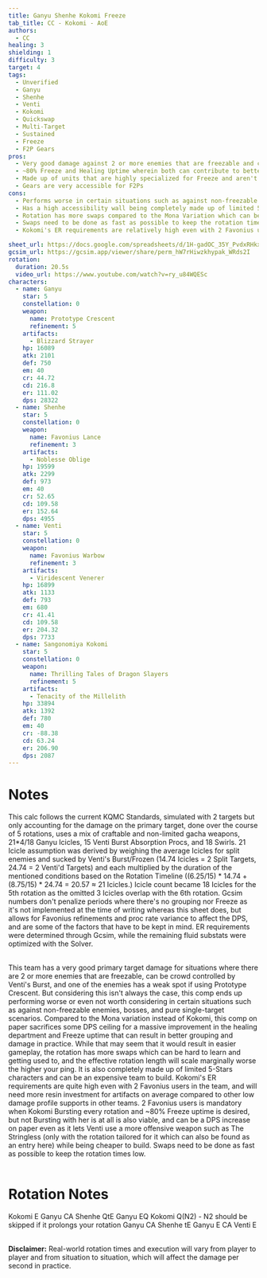 ```yaml
---
title: Ganyu Shenhe Kokomi Freeze
tab_title: CC - Kokomi - AoE
authors:
  - CC
healing: 3
shielding: 1
difficulty: 3
target: 4
tags:
  - Unverified
  - Ganyu
  - Shenhe
  - Venti
  - Kokomi
  - Quickswap
  - Multi-Target
  - Sustained
  - Freeze
  - F2P Gears
pros:
  - Very good damage against 2 or more enemies that are freezable and can be crowd controlled by Venti's Burst
  - ~80% Freeze and Healing Uptime wherein both can contribute to better damage and gameplay in practice
  - Made up of units that are highly specialized for Freeze and aren't highly contested for as a result
  - Gears are very accessible for F2Ps
cons:
  - Performs worse in certain situations such as against non-freezable enemies, bosses, and pure single-target scenarios
  - Has a high accessibility wall being completely made up of limited 5-Star characters
  - Rotation has more swaps compared to the Mona Variation which can be hard to learn and getting used to
  - Swaps need to be done as fast as possible to keep the rotation times low
  - Kokomi's ER requirements are relatively high even with 2 Favonius users in the team

sheet_url: https://docs.google.com/spreadsheets/d/1H-gadOC_35Y_PvdxRHkxhR6YzWCTFc6HgcfqHRQKXM8/edit#gid=1035782785
gcsim_url: https://gcsim.app/viewer/share/perm_hW7rHiwzkhypak_WRds2I
rotation:
  duration: 20.5s
  video_url: https://www.youtube.com/watch?v=ry_u84WQESc
characters:
  - name: Ganyu
    star: 5
    constellation: 0
    weapon:
      name: Prototype Crescent
      refinement: 5
    artifacts:
      - Blizzard Strayer
    hp: 16089
    atk: 2101
    def: 750
    em: 40
    cr: 44.72
    cd: 216.8
    er: 111.02
    dps: 28322
  - name: Shenhe
    star: 5
    constellation: 0
    weapon:
      name: Favonius Lance
      refinement: 3
    artifacts:
      - Noblesse Oblige
    hp: 19599
    atk: 2299
    def: 973
    em: 40
    cr: 52.65
    cd: 109.58
    er: 152.64
    dps: 4955
  - name: Venti
    star: 5
    constellation: 0
    weapon:
      name: Favonius Warbow
      refinement: 3
    artifacts:
      - Viridescent Venerer
    hp: 16899
    atk: 1133
    def: 793
    em: 680
    cr: 41.41
    cd: 109.58
    er: 204.32
    dps: 7733
  - name: Sangonomiya Kokomi
    star: 5
    constellation: 0
    weapon:
      name: Thrilling Tales of Dragon Slayers
      refinement: 5
    artifacts:
      - Tenacity of the Millelith
    hp: 33894
    atk: 1392
    def: 780
    em: 40
    cr: -88.38
    cd: 63.24
    er: 206.90
    dps: 2087
---
```

 
# **Notes**

This calc follows the current KQMC Standards, simulated with 2 targets but only accounting for the damage on the primary target, done over the course of 5 rotations, uses a mix of craftable and non-limited gacha weapons, 21*4/18 Ganyu Icicles, 15 Venti Burst Absorption Procs, and 18 Swirls. 21 Icicle assumption was derived by weighing the average Icicles for split enemies and sucked by Venti's Burst/Frozen (14.74 Icicles = 2 Split Targets, 24.74 = 2 Venti'd Targets) and each multiplied by the duration of the mentioned conditions based on the Rotation Timeline ((6.25/15) * 14.74 + (8.75/15) * 24.74 = 20.57 ≈ 21 Icicles.) Icicle count became 18 Icicles for the 5th rotation as the omitted 3 Icicles overlap with the 6th rotation. Gcsim numbers don't penalize periods where there's no grouping nor Freeze as it's not implemented at the time of writing whereas this sheet does, but allows for Favonius refinements and proc rate variance to affect the DPS, and are some of the factors that have to be kept in mind. ER requirements were determined through Gcsim, while the remaining fluid substats were optimized with the Solver.
<br></br>

This team has a very good primary target damage for situations where there are 2 or more enemies that are freezable, can be crowd controlled by Venti's Burst, and one of the enemies has a weak spot if using Prototype Crescent. But considering this isn't always the case, this comp ends up performing worse or even not worth considering in certain situations such as against non-freezable enemies, bosses, and pure single-target scenarios. Compared to the Mona variation instead of Kokomi, this comp on paper sacrifices some DPS ceiling for a massive improvement in the healing department and Freeze uptime that can result in better grouping and damage in practice. While that may seem that it would result in easier gameplay, the rotation has more swaps which can be hard to learn and getting used to, and the effective rotation length will scale marginally worse the higher your ping. It is also completely made up of limited 5-Stars characters and can be an expensive team to build. Kokomi's ER requirements are quite high even with 2 Favonius users in the team, and will need more resin investment for artifacts on average compared to other low damage profile supports in other teams. 2 Favonius users is mandatory when Kokomi Bursting every rotation and ~80% Freeze uptime is desired, but not Bursting with her is at all is also viable, and can be a DPS increase on paper even as it lets Venti use a more offensive weapon such as The Stringless (only with the rotation tailored for it which can also be found as an entry here) while being cheaper to build. Swaps need to be done as fast as possible to keep the rotation times low.
<br></br>

# **Rotation Notes**
Kokomi E
Ganyu CA
Shenhe QtE
Ganyu EQ
Kokomi Q(N2) - N2 should be skipped if it prolongs your rotation
Ganyu CA
Shenhe tE
Ganyu E CA
Venti E
<br></br>

**Disclaimer:** Real-world rotation times and execution will vary from player to player and from situation to situation, which will affect the damage per second in practice. 
 